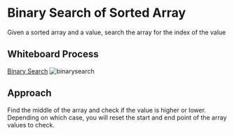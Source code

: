 # Binary Search of Sorted Array
Given a sorted array and a value, search the array for the index of the value

## Whiteboard Process
[Binary Search](https://docs.google.com/document/d/18zwptD6PP_BX73EPxv9q3hBZrYPxZW-hasQkdLrhP9A/edit)
![binarysearch](https://user-images.githubusercontent.com/55909913/173922079-1e649b8f-b3f6-4089-b4bf-e421864f837a.png)


## Approach
Find the middle of the array and check if the value is higher or lower. Depending on which case, you will reset the start and end point of the array values to check.
